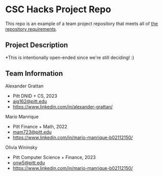 # CSC Hacks Project Repo

This repo is an example of a team project repository that meets all of [the repository requirements](https://www.notion.so/CSC-Hacks-901a62e005c8494fa342e0cc738101ad#da206965e3ed497f9bd6c1ceebd4fac9).

## Project Description
*This is intentionally open-ended since we're still deciding! :)

## Team Information
Alexander Grattan
* Pitt DNID + CS, 2023
* ajg162@pitt.edu
* https://www.linkedin.com/in/alexander-grattan/

Mario Manrique
* Pitt Finance + Math, 2022
* mam723@pitt.edu
* https://www.linkedin.com/in/mario-manrique-b02112150/

Olivia Wininsky
* Pitt Computer Science + Finance, 2023
* onw5@pitt.edu
* https://www.linkedin.com/in/mario-manrique-b02112150/
